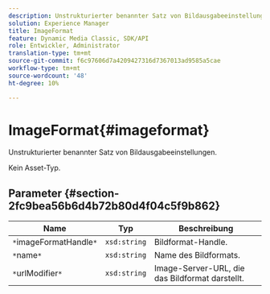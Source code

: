 ```yaml
---
description: Unstrukturierter benannter Satz von Bildausgabeeinstellungen.
solution: Experience Manager
title: ImageFormat
feature: Dynamic Media Classic, SDK/API
role: Entwickler, Administrator
translation-type: tm+mt
source-git-commit: f6c97606d7a4209427316d7367013ad9585a5cae
workflow-type: tm+mt
source-wordcount: '48'
ht-degree: 10%

---
```



# ImageFormat{#imageformat}

Unstrukturierter benannter Satz von Bildausgabeeinstellungen.

Kein Asset-Typ.

## Parameter {#section-2fc9bea56b6d4b72b80d4f04c5f9b862}

| Name | Typ | Beschreibung |
|---|---|---|
| `*`imageFormatHandle`*` | `xsd:string` | Bildformat-Handle. |
| `*`name`*` | `xsd:string` | Name des Bildformats. |
| `*`urlModifier`*` | `xsd:string` | Image-Server-URL, die das Bildformat darstellt. |

